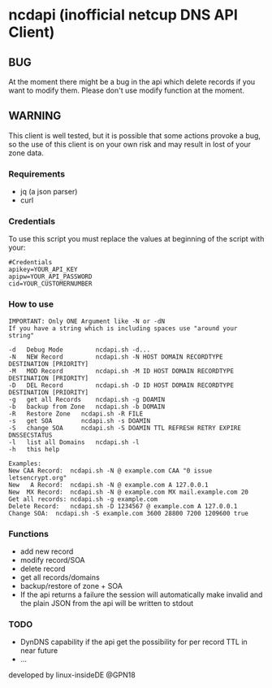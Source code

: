 # ncdapi (inofficial netcup DNS API Client)

## BUG
At the moment there might be a bug in the api which delete records if you want to modify them. Please don't use modify function at the moment.

## WARNING
This client is well tested, but it is possible that some actions provoke a bug, so the use of this client is on your own risk and may result in lost of your zone data.

### Requirements
- jq (a json parser)
- curl

### Credentials
To use this script you must replace the values at beginning of the script with your:
```
#Credentials
apikey=YOUR_API_KEY
apipw=YOUR_API_PASSWORD
cid=YOUR_CUSTOMERNUMBER
```
### How to use
```
IMPORTANT: Only ONE Argument like -N or -dN
If you have a string which is including spaces use "around your string"
  
-d   Debug Mode         ncdapi.sh -d...
-N   NEW Record         ncdapi.sh -N HOST DOMAIN RECORDTYPE DESTINATION [PRIORITY]
-M   MOD Record         ncdapi.sh -M ID HOST DOMAIN RECORDTYPE DESTINATION [PRIORITY]
-D   DEL Record         ncdapi.sh -D ID HOST DOMAIN RECORDTYPE DESTINATION [PRIORITY]
-g   get all Records	ncdapi.sh -g DOAMIN
-b   backup from Zone	ncdapi.sh -b DOMAIN
-R   Restore Zone	ncdapi.sh -R FILE
-s   get SOA    	ncdapi.sh -s DOAMIN
-S   change SOA    	ncdapi.sh -S DOAMIN TTL REFRESH RETRY EXPIRE DNSSECSTATUS
-l   list all Domains	ncdapi.sh -l
-h   this help

Examples:
New CAA Record:  ncdapi.sh -N @ example.com CAA "0 issue letsencrypt.org"
New   A Record:  ncdapi.sh -N @ example.com A 127.0.0.1
New  MX Record:  ncdapi.sh -N @ example.com MX mail.example.com 20
Get all records: ncdapi.sh -g example.com
Delete Record:   ncdapi.sh -D 1234567 @ example.com A 127.0.0.1
Change SOA:	 ncdapi.sh -S example.com 3600 28800 7200 1209600 true
```

### Functions
* add new record
* modify record/SOA
* delete record
* get all records/domains
* backup/restore of zone + SOA
* If the api returns a failure the session will automatically make invalid and the plain JSON from the api will be written to stdout

### TODO
- DynDNS capability if the api get the possibility for per record TTL in near future
- ...

developed by linux-insideDE @GPN18
